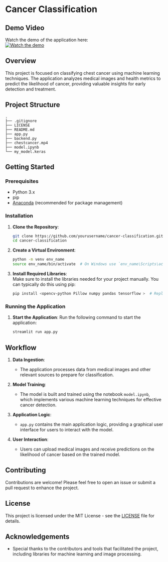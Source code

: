 # Cancer Classification

## Demo Video

Watch the demo of the application here:  
[![Watch the demo](https://img.youtube.com/vi/zWCBfZ_UIxI/0.jpg)](https://youtu.be/zWCBfZ_UIxI)

## Overview

This project is focused on classifying chest cancer using machine learning techniques. The application analyzes medical images and health metrics to predict the likelihood of cancer, providing valuable insights for early detection and treatment.

## Project Structure

```
.
├── .gitignore
├── LICENSE
├── README.md
├── app.py
├── backend.py
├── chestcancer.mp4
├── model.ipynb
└── my_model.keras
```

## Getting Started

### Prerequisites

- Python 3.x
- pip
- [Anaconda](https://www.anaconda.com/products/distribution) (recommended for package management)

### Installation

1. **Clone the Repository**:
   ```bash
   git clone https://github.com/yourusername/cancer-classification.git
   cd cancer-classification
   ```

2. **Create a Virtual Environment**:
   ```bash
   python -m venv env_name
   source env_name/bin/activate  # On Windows use `env_name\Scripts\activate`
   ```

3. **Install Required Libraries**:  
   Make sure to install the libraries needed for your project manually. You can typically do this using pip:
   ```bash
   pip install <opencv-python Pillow numpy pandas tensorflow >  # Replace <library_name> with the actual libraries you need
   ```

### Running the Application

1. **Start the Application**:
   Run the following command to start the application:
   ```bash
   streamlit run app.py
   ```

## Workflow

1. **Data Ingestion**:
   - The application processes data from medical images and other relevant sources to prepare for classification.

2. **Model Training**:
   - The model is built and trained using the notebook `model.ipynb`, which implements various machine learning techniques for effective cancer detection.

3. **Application Logic**:
   - `app.py` contains the main application logic, providing a graphical user interface for users to interact with the model.

4. **User Interaction**:
   - Users can upload medical images and receive predictions on the likelihood of cancer based on the trained model.

## Contributing

Contributions are welcome! Please feel free to open an issue or submit a pull request to enhance the project.

## License

This project is licensed under the MIT License - see the [LICENSE](LICENSE) file for details.

## Acknowledgements

- Special thanks to the contributors and tools that facilitated the project, including libraries for machine learning and image processing.
